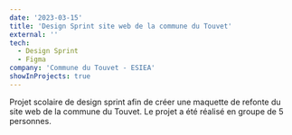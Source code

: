 ```yaml
---
date: '2023-03-15'
title: 'Design Sprint site web de la commune du Touvet'
external: ''
tech:
  - Design Sprint
  - Figma
company: 'Commune du Touvet - ESIEA'
showInProjects: true
---
```


Projet scolaire de design sprint afin de créer une maquette de refonte du site web de la commune du Touvet. Le projet a été réalisé en groupe de 5 personnes.
